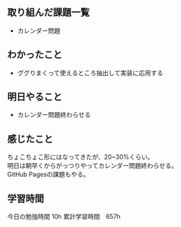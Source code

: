 ## 取り組んだ課題一覧
- カレンダー問題

## わかったこと
- ググりまくって使えるところ抽出して実装に応用する

## 明日やること
- カレンダー問題終わらせる

## 感じたこと
ちょこちょこ形にはなってきたが、20~30%くらい。<br>
明日は朝早くからがっつりやってカレンダー問題終わらせる。<br>
GitHub Pagesの課題もやる。

## 学習時間
今日の勉強時間 10h
累計学習時間　657h
